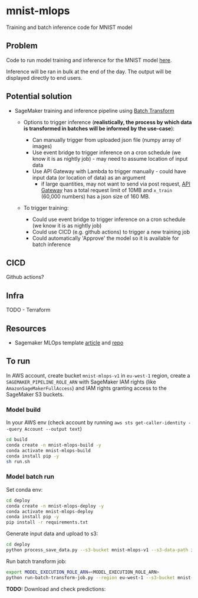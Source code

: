 # mnist-mlops
Training and batch inference code for MNIST model

## Problem

Code to run model training and inference for the MNIST model [here](https://keras.io/examples/vision/mnist_convnet/).

Inference will be ran in bulk at the end of the day. The output will be displayed directly to end users.

## Potential solution

- SageMaker training and inference pipeline using [Batch Transform](https://docs.aws.amazon.com/sagemaker/latest/dg/batch-transform.html)
    - Options to trigger inference (**realistically, the process by which data is transformed in batches will be informed by the use-case**):
        - Can manually trigger from uploaded json file (numpy array of images)
        - Use event bridge to trigger inference on a cron schedule (we know it is as nightly job) - may need to assume location of input data
        - Use API Gateway with Lambda to trigger manually - could have input data (or location of data) as an argument
            - if large quantities, may not want to send via post request, [API Gateway](https://docs.aws.amazon.com/apigateway/latest/developerguide/limits.html) has a total request limit of 10MB and `x_train` (60,000 numbers) has a json size of 160 MB.


    - To trigger training:
        - Could use event bridge to trigger inference on a cron schedule (we know it is as nightly job)
        - Could use CICD (e.g. github actions) to trigger a new training job
        - Could automatically 'Approve' the model so it is available for batch inference

## CICD
Github actions?

## Infra
TODO - Terraform

## Resources
- Sagemaker MLOps template [article](https://aws.amazon.com/blogs/machine-learning/build-mlops-workflows-with-amazon-sagemaker-projects-gitlab-and-gitlab-pipelines/) and [repo](https://github.com/aws-samples/sagemaker-custom-project-templates/tree/main/mlops-template-gitlab)

## To run

In AWS account, create bucket `mnist-mlops-v1` in `eu-west-1` region, create a `SAGEMAKER_PIPELINE_ROLE_ARN` with SageMaker IAM rights (like `AmazonSageMakerFullAccess`) and IAM rights granting access to the SageMaker S3 buckets.

### Model build

In your AWS env (check account by running `aws sts get-caller-identity --query Account --output text`)

```bash
cd build
conda create -n mnist-mlops-build -y
conda activate mnist-mlops-build
conda install pip -y
sh run.sh
```

### Model batch run

Set conda env:
```bash
cd deploy
conda create -n mnist-mlops-deploy -y
conda activate mnist-mlops-deploy
conda install pip -y
pip install -r requirements.txt
```

Generate input data and upload to s3:
```bash
cd deploy
python process_save_data.py --s3-bucket mnist-mlops-v1 --s3-data-path input-data
```

Run batch transform job:
```bash
export MODEL_EXECUTION_ROLE_ARN=<MODEL_EXECUTION_ROLE_ARN>
python run-batch-transform-job.py --region eu-west-1 --s3-bucket mnist-mlops-v1 --s3-data-path input-data --model-package-name mnist-mlops-v1 --model-execution-role-arn "${MODEL_EXECUTION_ROLE_ARN}"
```

**TODO:**
Download and check predictions:
```
```
